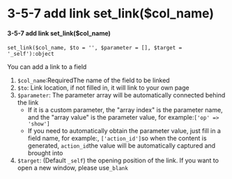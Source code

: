# 3-5-7 add link set\_link\($col\_name\)

#### 3-5-7 add link set\_link\($col\_name\)

```text
set_link($col_name, $to = '', $parameter = [], $target = '_self'):object
```

You can add a link to a field

1. `$col_name`:RequiredThe name of the field to be linked
2. `$to`: Link location, if not filled in, it will link to your own page
3. `$parameter`: The parameter array will be automatically connected behind the link
   * If it is a custom parameter, the "array index" is the parameter name, and the "array value" is the parameter value, for example:`['op' => 'show']`
   * If you need to automatically obtain the parameter value, just fill in a field name, for example:, `['action_id']`so when the content is generated, `action_id`the value will be automatically captured and brought into
4. `$target`: \(Default `_self`\) the opening position of the link. If you want to open a new window, please use`_blank`

